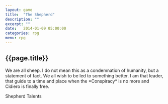 ```yaml
---
layout: game
title:  "The Shepherd"
description: ""
excerpt: ""
date:   2014-01-09 05:00:00
categories: rpg
menu: rpg
---
```

<section class="clearfix">
<aside class="first">
<h2>{{page.title}}</h2>			
</aside>
<article class="postings first">
We are all sheep. I do not mean this as a condemnation of humanity, but a statement of fact. We all wish to be led to something better. I am that leader, that guide to a time and place when the *Conspiracy* is no more and Cidiero is finally free.

Shepherd Talents
</article>
</section>
